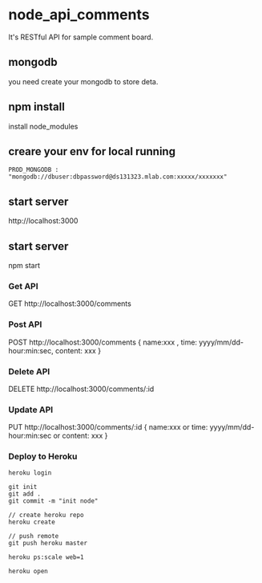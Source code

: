 # node_api_comments
It's RESTful API for sample comment board.

## mongodb
you need create your mongodb to store deta.

## npm install
install node_modules

## creare your env for local running
```
PROD_MONGODB : "mongodb://dbuser:dbpassword@ds131323.mlab.com:xxxxx/xxxxxxx"
```

## start server
http://localhost:3000

## start server
npm start

### Get API
GET http://localhost:3000/comments

### Post API
POST http://localhost:3000/comments
{ 
  name:xxx , 
  time: yyyy/mm/dd-hour:min:sec, 
  content: xxx
}

### Delete API
DELETE http://localhost:3000/comments/:id

### Update API
PUT http://localhost:3000/comments/:id
{ 
  name:xxx or 
  time: yyyy/mm/dd-hour:min:sec or 
  content: xxx 
}

### Deploy to Heroku
```
heroku login

git init
git add .
git commit -m "init node"

// create heroku repo
heroku create

// push remote
git push heroku master

heroku ps:scale web=1

heroku open

```
